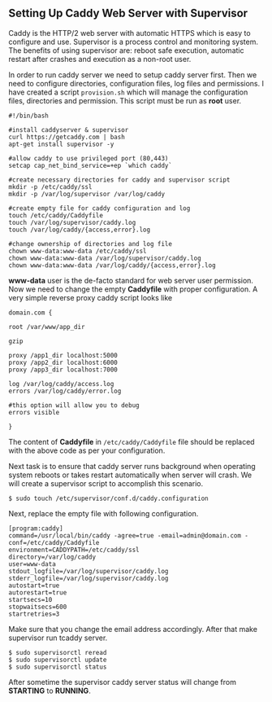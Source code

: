 ## Setting Up Caddy Web Server with Supervisor ##

Caddy is the HTTP/2 web server with automatic HTTPS which is easy to configure and use. Supervisor is a process control and monitoring system. The benefits of using supervisor are: reboot safe execution, automatic restart after crashes and execution as a non-root user.

In order to run caddy server we need to setup caddy server first. Then we need to configure directories, configuration files, log files and permissions. I have created a script ``provision.sh`` which will manage the configuration files, directories and permission. This script must be run as **root** user.

```
#!/bin/bash

#install caddyserver & supervisor
curl https://getcaddy.com | bash
apt-get install supervisor -y

#allow caddy to use privileged port (80,443)
setcap cap_net_bind_service=+ep `which caddy`

#create necessary directories for caddy and supervisor script
mkdir -p /etc/caddy/ssl
mkdir -p /var/log/supervisor /var/log/caddy

#create empty file for caddy configuration and log
touch /etc/caddy/Caddyfile
touch /var/log/supervisor/caddy.log
touch /var/log/caddy/{access,error}.log

#change ownership of directories and log file
chown www-data:www-data /etc/caddy/ssl
chown www-data:www-data /var/log/supervisor/caddy.log
chown www-data:www-data /var/log/caddy/{access,error}.log
```

**www-data** user is the de-facto standard for web server user permission. Now we need to change the empty **Caddyfile** with proper configuration. A very simple reverse proxy caddy script looks like

```
domain.com {

root /var/www/app_dir

gzip

proxy /app1_dir localhost:5000
proxy /app2_dir localhost:6000
proxy /app3_dir localhost:7000

log /var/log/caddy/access.log
errors /var/log/caddy/error.log

#this option will allow you to debug
errors visible

}
```

The content of **Caddyfile** in ``/etc/caddy/Caddyfile`` file should be replaced with the above code as per your configuration.

Next task is to ensure that caddy server runs background when operating system reboots or takes restart automatically when server will crash. We will create a supervisor script to accomplish this scenario.

```
$ sudo touch /etc/supervisor/conf.d/caddy.configuration
```

Next, replace the empty file with following configuration.

```
[program:caddy]
command=/usr/local/bin/caddy -agree=true -email=admin@domain.com -conf=/etc/caddy/Caddyfile
environment=CADDYPATH=/etc/caddy/ssl
directory=/var/log/caddy
user=www-data
stdout_logfile=/var/log/supervisor/caddy.log
stderr_logfile=/var/log/supervisor/caddy.log
autostart=true
autorestart=true
startsecs=10
stopwaitsecs=600
startretries=3
```

Make sure that you change the email address accordingly. After that make supervisor run tcaddy server.

```
$ sudo supervisorctl reread
$ sudo supervisorctl update
$ sudo supervisorctl status

```

After sometime the supervisor caddy server status will change from **STARTING** to **RUNNING**.
